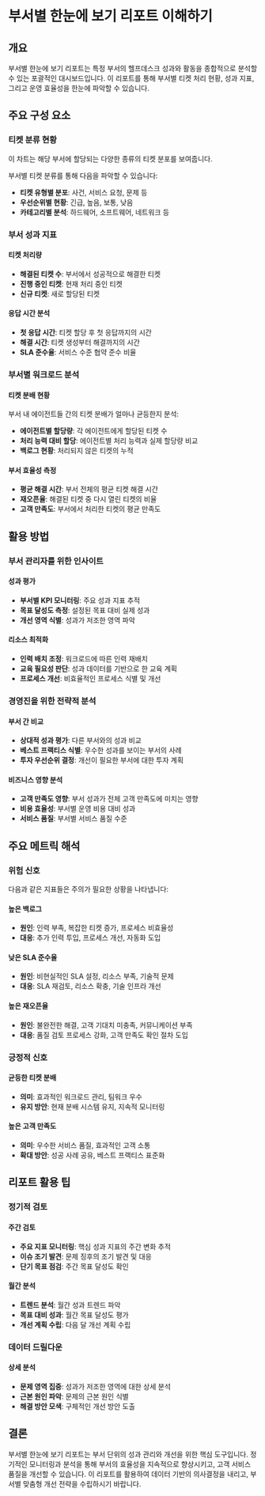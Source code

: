 # 부서별 한눈에 보기 리포트 이해하기

## 개요

부서별 한눈에 보기 리포트는 특정 부서의 헬프데스크 성과와 활동을 종합적으로 분석할 수 있는 포괄적인 대시보드입니다. 이 리포트를 통해 부서별 티켓 처리 현황, 성과 지표, 그리고 운영 효율성을 한눈에 파악할 수 있습니다.

## 주요 구성 요소

### 티켓 분류 현황

이 차트는 해당 부서에 할당되는 다양한 종류의 티켓 분포를 보여줍니다.

부서별 티켓 분류를 통해 다음을 파악할 수 있습니다:
- **티켓 유형별 분포**: 사건, 서비스 요청, 문제 등
- **우선순위별 현황**: 긴급, 높음, 보통, 낮음
- **카테고리별 분석**: 하드웨어, 소프트웨어, 네트워크 등

### 부서 성과 지표

#### 티켓 처리량
- **해결된 티켓 수**: 부서에서 성공적으로 해결한 티켓
- **진행 중인 티켓**: 현재 처리 중인 티켓
- **신규 티켓**: 새로 할당된 티켓

#### 응답 시간 분석
- **첫 응답 시간**: 티켓 할당 후 첫 응답까지의 시간
- **해결 시간**: 티켓 생성부터 해결까지의 시간
- **SLA 준수율**: 서비스 수준 협약 준수 비율

### 부서별 워크로드 분석

#### 티켓 분배 현황
부서 내 에이전트들 간의 티켓 분배가 얼마나 균등한지 분석:
- **에이전트별 할당량**: 각 에이전트에게 할당된 티켓 수
- **처리 능력 대비 할당**: 에이전트별 처리 능력과 실제 할당량 비교
- **백로그 현황**: 처리되지 않은 티켓의 누적

#### 부서 효율성 측정
- **평균 해결 시간**: 부서 전체의 평균 티켓 해결 시간
- **재오픈율**: 해결된 티켓 중 다시 열린 티켓의 비율
- **고객 만족도**: 부서에서 처리한 티켓의 평균 만족도

## 활용 방법

### 부서 관리자를 위한 인사이트

#### 성과 평가
- **부서별 KPI 모니터링**: 주요 성과 지표 추적
- **목표 달성도 측정**: 설정된 목표 대비 실제 성과
- **개선 영역 식별**: 성과가 저조한 영역 파악

#### 리소스 최적화
- **인력 배치 조정**: 워크로드에 따른 인력 재배치
- **교육 필요성 판단**: 성과 데이터를 기반으로 한 교육 계획
- **프로세스 개선**: 비효율적인 프로세스 식별 및 개선

### 경영진을 위한 전략적 분석

#### 부서 간 비교
- **상대적 성과 평가**: 다른 부서와의 성과 비교
- **베스트 프랙티스 식별**: 우수한 성과를 보이는 부서의 사례
- **투자 우선순위 결정**: 개선이 필요한 부서에 대한 투자 계획

#### 비즈니스 영향 분석
- **고객 만족도 영향**: 부서 성과가 전체 고객 만족도에 미치는 영향
- **비용 효율성**: 부서별 운영 비용 대비 성과
- **서비스 품질**: 부서별 서비스 품질 수준

## 주요 메트릭 해석

### 위험 신호

다음과 같은 지표들은 주의가 필요한 상황을 나타냅니다:

#### 높은 백로그
- **원인**: 인력 부족, 복잡한 티켓 증가, 프로세스 비효율성
- **대응**: 추가 인력 투입, 프로세스 개선, 자동화 도입

#### 낮은 SLA 준수율
- **원인**: 비현실적인 SLA 설정, 리소스 부족, 기술적 문제
- **대응**: SLA 재검토, 리소스 확충, 기술 인프라 개선

#### 높은 재오픈율
- **원인**: 불완전한 해결, 고객 기대치 미충족, 커뮤니케이션 부족
- **대응**: 품질 검토 프로세스 강화, 고객 만족도 확인 절차 도입

### 긍정적 신호

#### 균등한 티켓 분배
- **의미**: 효과적인 워크로드 관리, 팀워크 우수
- **유지 방안**: 현재 분배 시스템 유지, 지속적 모니터링

#### 높은 고객 만족도
- **의미**: 우수한 서비스 품질, 효과적인 고객 소통
- **확대 방안**: 성공 사례 공유, 베스트 프랙티스 표준화

## 리포트 활용 팁

### 정기적 검토

#### 주간 검토
- **주요 지표 모니터링**: 핵심 성과 지표의 주간 변화 추적
- **이슈 조기 발견**: 문제 징후의 조기 발견 및 대응
- **단기 목표 점검**: 주간 목표 달성도 확인

#### 월간 분석
- **트렌드 분석**: 월간 성과 트렌드 파악
- **목표 대비 성과**: 월간 목표 달성도 평가
- **개선 계획 수립**: 다음 달 개선 계획 수립

### 데이터 드릴다운

#### 상세 분석
- **문제 영역 집중**: 성과가 저조한 영역에 대한 상세 분석
- **근본 원인 파악**: 문제의 근본 원인 식별
- **해결 방안 모색**: 구체적인 개선 방안 도출

## 결론

부서별 한눈에 보기 리포트는 부서 단위의 성과 관리와 개선을 위한 핵심 도구입니다. 정기적인 모니터링과 분석을 통해 부서의 효율성을 지속적으로 향상시키고, 고객 서비스 품질을 개선할 수 있습니다. 이 리포트를 활용하여 데이터 기반의 의사결정을 내리고, 부서별 맞춤형 개선 전략을 수립하시기 바랍니다.